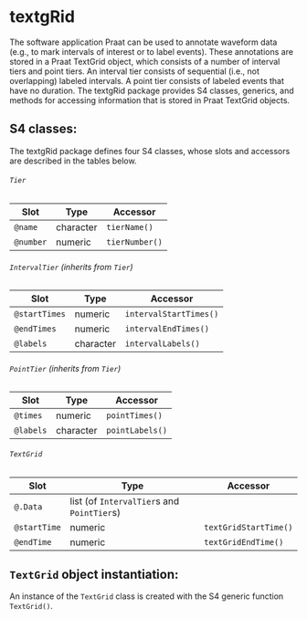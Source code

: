 # textgRid

The software application Praat can be used to annotate waveform data
(e.g., to mark intervals of interest or to label events).
These annotations are stored in a Praat TextGrid object, which consists of
a number of interval tiers and point tiers. An interval tier consists of
sequential (i.e., not overlapping) labeled intervals. A point tier consists
of labeled events that have no duration. The textgRid package provides 
S4 classes, generics, and methods for accessing information that is stored
in Praat TextGrid objects.

## S4 classes:

The textgRid package defines four S4 classes, whose slots and accessors are 
described in the tables below.

###### `Tier`

Slot      | Type      | Accessor 
----------|-----------|---------------
`@name`   | character | `tierName()`
`@number` | numeric   | `tierNumber()`

###### `IntervalTier` (inherits from `Tier`)

Slot          | Type      | Accessor
--------------|-----------|-----------------------
`@startTimes` | numeric   | `intervalStartTimes()`
`@endTimes`   | numeric   | `intervalEndTimes()`
`@labels`     | character | `intervalLabels()`

###### `PointTier` (inherits from `Tier`)

Slot      | Type      | Accessor
----------|-----------|---------------
`@times`  | numeric   | `pointTimes()`
`@labels` | character | `pointLabels()`

###### `TextGrid`

Slot         | Type                                       | Accessor
-------------|--------------------------------------------|----------------------
`@.Data`     | list (of `IntervalTier`s and `PointTier`s) |
`@startTime` | numeric                                    | `textGridStartTime()`
`@endTime`   | numeric                                    | `textGridEndTime()`



## `TextGrid` object instantiation:

An instance of the `TextGrid` class is created with the S4 generic function
`TextGrid()`.
